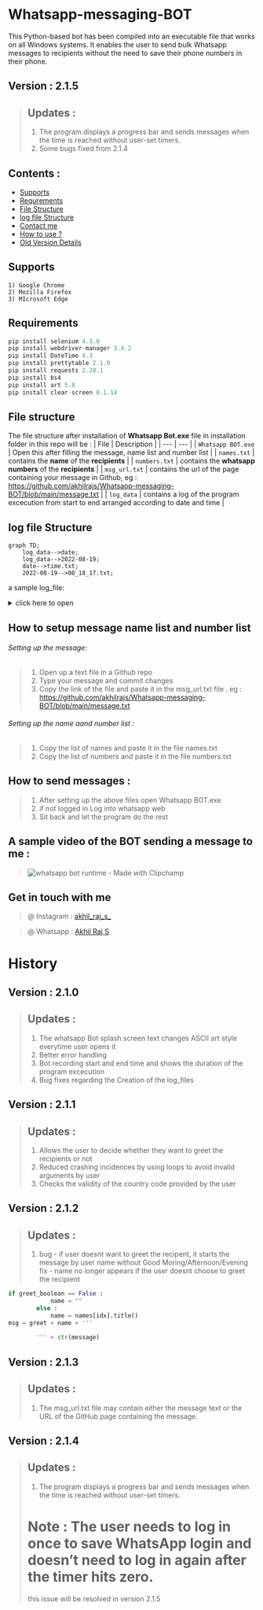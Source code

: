 # Whatsapp-messaging-BOT


This Python-based bot has been compiled into an executable file that works on all Windows systems. It enables the user to send bulk Whatsapp messages to recipients without the need to save their phone numbers in their phone.
## Version : 2.1.5
> ## Updates :
> 1) The program displays a progress bar and sends messages when the time is reached without user-set timers.
> 2) Some bugs fixed from 2.1.4

## Contents :
- [Supports](#supports)
- [Requrements](#requirements)
- [File Structure](#file-structure)
- [log file Structure](#log-file-structure)
- [Contact me](#get-in-touch-with-me)
- [How to use ?](#how-to-setup-message-name-list-and-number-list)
- [Old Version Details](#history)

## Supports
~~~
1) Google Chrome
2) Mozilla Firefox
3) MIcrosoft Edge
~~~
## Requirements 
```python
pip install selenium 4.3.0
pip install webdriver-manager 3.4.2
pip install DateTime 4.3
pip install prettytable 2.1.0
pip install requests 2.28.1
pip install bs4
pip install art 5.8
pip install clear-screen 0.1.14
```
## File structure
The file structure after installation of **Whatsapp Bot.exe** file in installation folder in this repo will be :
| File | Description |
| --- | --- |
| `Whatsapp BOT.exe` | Open this after filling the message, name list and number list |
| `names.txt` | contains the **name** of the **recipients** |
| `numbers.txt` | contains the **whatsapp numbers** of the **recipients** |
| `msg_url.txt` | contains the url of the page containing your message in Github, eg : https://github.com/akhilrajs/Whatsapp-messaging-BOT/blob/main/message.txt |
| `log_data` | contains a log of the program excecution from start to end arranged according to date and time  |
## log file Structure
```mermaid
graph TD;
    log_data-->date;
    log_data-->2022-08-19;
    date-->time.txt;
    2022-08-19-->08_18_17.txt;
```
a sample log_file:
<details><summary>click here to open</summary>
<p>


```[#] time : 22_47_21
[#] reading msg_url file 
[#] downloading message from GITHUB 
[#] message downloaded 
[#] downloading xpaths 
[#] xpath for click_btn created 
[#] downloaded xpath for menu 
[#] printing message 
[#] message : 

this is a test 
 
[#] reading numbers from numbers.txt 
[#] numbers loaded from numbers.txt 
[#] reading names from names.txt 
[#] names loaded from names.txt 
[#] ['akhil']
[#] ['9999999999']
[#] total numbers loaded : 1 
[#] asking user if they want to greet the recipient 
[#] user entered invalid response to y/n question
[#] asking user again for greet
[#] user wants to greet the recipient
[#] greet : Good Evening  
[#] accepting country code 
[#] country code : +91 accepted 
[#] loading options for Google Chrome 
[#] opening Google Chrome 
[#] logging into Whatsapp 
[#] logged in 
[#] sending message to : 9999999999 
[#] message sent to : 9999999999 Akhil 
++
||
++
++
[#] time : 22_48_01
[#] program runtime : 1.33 minutes
[#] END PROGRAM 

```

</p>
</details>

## How to setup message name list and number list
###### Setting up the message:
> 1) Open up a text file in a Github repo
> 2) Type your message and commit changes 
> 3) Copy the link of the file and paste it in the msg_url.txt file . eg : https://github.com/akhilrajs/Whatsapp-messaging-BOT/blob/main/message.txt

###### Setting up the name aand number list :
> 1) Copy the list of names and paste it in the file names.txt
> 2) Copy the list of numbers and paste it in the file numbers.txt

## How to send messages :
> 1) After setting up the above files open Whatsapp BOT.exe 
> 2) if not logged in Log into whatsapp web 
> 3) Sit back and let the program do the rest

## A sample video of the BOT sending a message to me :

> ![whatsapp bot runtime - Made with Clipchamp](https://user-images.githubusercontent.com/67222042/210165458-57b95a93-594d-42ca-9474-493e1a759bb2.gif)


## Get in touch with me 
> @ Instagram : [akhil_raj_s_](https://www.instagram.com/akhil_raj_s_/)

> @ Whatsapp : [Akhil Raj S](https://tinyurl.com/akhilrajsWhatsapp)


# History
## Version : 2.1.0
> ## Updates :
> 1) The whatsapp Bot splash screen text changes ASCII art style everytime user opens it 
> 2) Better error handling
> 3) Bot recording start and end time and shows the duration of the program excecution
> 4) Bug fixes regarding the Creation of the log_files

## Version : 2.1.1 
> ## Updates : 
> 1) Allows the user to decide whether they want to greet the recipients  or not 
> 2) Reduced crashing incidences by using loops to avoid invalid arguments by user
> 3) Checks the validity of the country code provided by the user

## Version : 2.1.2
> ## Updates : 
> 1) bug - if user doesnt want to greet the recipent, it  starts the message by user name without Good Moring/Afternoon/Evening 
>    fix - name no longer appears if the user doesnt choose to greet the recipient
```python
if greet_boolean == False :
            name = ""
        else : 
            name = names[idx].title()
msg = greet + name + '''
        
        ''' + str(message) 
```

## Version : 2.1.3
> ## Updates :
> 1) The msg_url.txt file may contain either the message text or the URL of the GitHub page containing the message.

## Version : 2.1.4
> ## Updates :
> 1) The program displays a progress bar and sends messages when the time is reached without user-set timers.
> # Note : The user needs to log in once to save WhatsApp login and doesn’t need to log in again after the timer hits zero.
> this issue will be resolved in version 2.1.5
